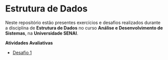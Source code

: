 # Estrutura de Dados

Neste repositório estão presentes exercícios e desafios realizados durante a disciplina de **Estrutura de Dados** no curso **Análise e Desenvolvimento de Sistemas**, na **Universidade SENAI**.


**Atividades Avaliativas**
- [Desafio 1](/desafio1/)
